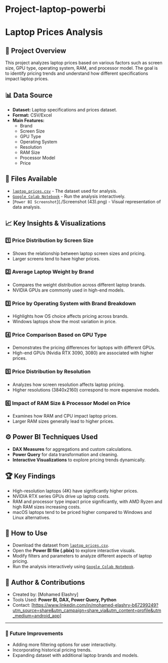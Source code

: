 # Project-laptop-powerbi
# Laptop Prices Analysis

## 📌 Project Overview
This project analyzes laptop prices based on various factors such as screen size, GPU type, operating system, RAM, and processor model. The goal is to identify pricing trends and understand how different specifications impact laptop prices.

## 📊 Data Source
- **Dataset:** Laptop specifications and prices dataset.
- **Format:** CSV/Excel
- **Main Features:**
  - Brand
  - Screen Size
  - GPU Type
  - Operating System
  - Resolution
  - RAM Size
  - Processor Model
  - Price

## 📂 Files Available
- [`laptop_prices.csv`](./laptop_prices.csv) - The dataset used for analysis.
- [`Google Colab Notebook`](https://colab.research.google.com/drive/1PPja0Dtif_jE1hLwCC_R6b3IbXw_FZX_) - Run the analysis interactively.
- [`Power BI Screenshot`](./Screenshot (43).png) - Visual representation of data analysis.

## 📈 Key Insights & Visualizations

### 1️⃣ **Price Distribution by Screen Size**
- Shows the relationship between laptop screen sizes and pricing.
- Larger screens tend to have higher prices.

### 2️⃣ **Average Laptop Weight by Brand**
- Compares the weight distribution across different laptop brands.
- NVIDIA GPUs are commonly used in high-end models.

### 3️⃣ **Price by Operating System with Brand Breakdown**
- Highlights how OS choice affects pricing across brands.
- Windows laptops show the most variation in price.

### 4️⃣ **Price Comparison Based on GPU Type**
- Demonstrates the pricing differences for laptops with different GPUs.
- High-end GPUs (Nvidia RTX 3090, 3080) are associated with higher prices.

### 5️⃣ **Price Distribution by Resolution**
- Analyzes how screen resolution affects laptop pricing.
- Higher resolutions (3840x2160) correspond to more expensive models.

### 6️⃣ **Impact of RAM Size & Processor Model on Price**
- Examines how RAM and CPU impact laptop prices.
- Larger RAM sizes generally lead to higher prices.

## ⚙️ Power BI Techniques Used
- **DAX Measures** for aggregations and custom calculations.
- **Power Query** for data transformation and cleaning.
- **Interactive Visualizations** to explore pricing trends dynamically.

## 🏆 Key Findings
- High-resolution laptops (4K) have significantly higher prices.
- NVIDIA RTX series GPUs drive up laptop costs.
- RAM and processor type impact price significantly, with AMD Ryzen and high RAM sizes increasing costs.
- macOS laptops tend to be priced higher compared to Windows and Linux alternatives.

## 🔗 How to Use
- Download the dataset from [`laptop_prices.csv`](./laptop_prices.csv).
- Open the **Power BI file (.pbix)** to explore interactive visuals.
- Modify filters and parameters to analyze different aspects of laptop pricing.
- Run the analysis interactively using [`Google Colab Notebook`](https://colab.research.google.com/drive/1PPja0Dtif_jE1hLwCC_R6b3IbXw_FZX_).

## 📢 Author & Contributions
- Created by: [Mohamed Elashry]
- Tools Used: **Power BI, DAX, Power Query, Python**
- Contact: [https://www.linkedin.com/in/mohamed-elashry-b67299249?utm_source=share&utm_campaign=share_via&utm_content=profile&utm_medium=android_app]

---

### 🚀 Future Improvements
- Adding more filtering options for user interactivity.
- Incorporating historical pricing trends.
- Expanding dataset with additional laptop brands and models.
